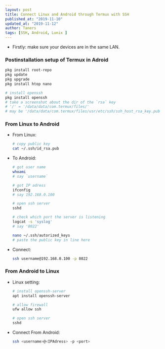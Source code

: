 ```yaml
---
layout: post
title: Connect Linux and Android through Termux with SSH
published_at: "2019-11-10"
updated_at: "2019-11-12"
author: Taners
tags: [SSH, Android, Lunix ]
---
```


- Firstly: make sure your devices are in the same LAN.

### Postinstallation setup of Termux in Adroid

```bash
pkg install root-repo
pkg update
pkg upgrade
pkg install htop nano

# install openssh
pkg install openssh
# take a screenshot about the dir of the `rsa` key
# '/' = '/data/data/com.termux/files/'
# may be '/data/data/com.termux/files/usr/etc/ssh/ssh_host_rsa_key.pub'
```

### From Linux to Android
- From Linux:

    ```bash
    # copy public key
    cat ~/.ssh/id_rsa.pub
    ```
- To Android:
  
    ```bash
    # got user name
    whoami
    # say `username`

    # got IP adress
    ifconfig
    # say 192.168.0.100

    # open ssh server
    sshd

    # check which port the server is listening
    logcat -s 'syslog'
    # say '8022'

    nano ~/.ssh/autorized_keys
    # paste the public key in line here
    ```
- Connect:

    ```bash
    ssh username@192.168.0.100 -p 8022
    ```


### From Android to Linux

- Linux setting:
  
    ```bash
    # install openssh-server
    apt install openssh-server
    
    # allow firewall
    ufw allow ssh

    # open ssh server
    sshd

    ```
- Connect From Android:

    ```bash
    ssh <username>@<IPAdress> -p <port>
    ```


